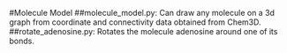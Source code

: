 #Molecule Model
##molecule_model.py:  Can draw any molecule on a 3d graph from coordinate and connectivity data obtained from Chem3D.
##rotate_adenosine.py: Rotates the molecule adenosine around one of its bonds.

